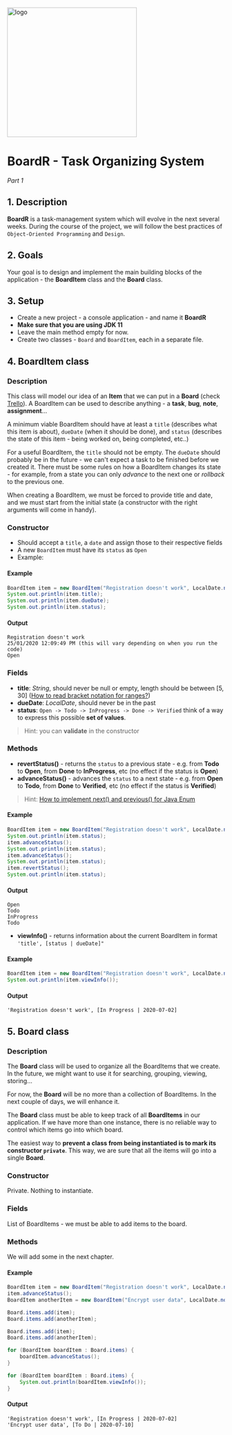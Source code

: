 <img src="https://webassets.telerikacademy.com/images/default-source/logos/telerik-academy.svg)" alt="logo" width="300px" style="margin-top: 20px;"/>

# BoardR - Task Organizing System

_Part 1_

## 1. Description

**BoardR** is a task-management system which will evolve in the next several weeks. During the course of the project, we will follow the best practices of `Object-Oriented Programming` and `Design`.

## 2. Goals  

Your goal is to design and implement the main building blocks of the application - the **BoardItem** class and the **Board** class.

## 3. Setup

- Create a new project - a console application - and name it **BoardR**  
- **Make sure that you are using JDK 11**  
- Leave the main method empty for now.  
- Create two classes - `Board` and `BoardItem`, each in a separate file.  

## 4. BoardItem class

### Description

This class will model our idea of an **Item** that we can put in a **Board** (check [Trello](https://trello.com/)). A BoardItem can be used to describe anything - a **task**, **bug**, **note**, **assignment**...

A minimum viable BoardItem should have at least a `title` (describes what this item is about), `dueDate` (when it should be done), and `status` (describes the state of this item - being worked on, being completed, etc..)  

For a useful BoardItem, the `title` should not be empty. The `dueDate` should probably be in the future - we can't expect a task to be finished before we created it. There must be some rules on how a BoardItem changes its state - for example, from a state you can only _advance_ to the next one or _rollback_ to the previous one.  

When creating a BoardItem, we must be forced to provide title and date, and we must start from the initial state (a constructor with the right arguments will come in handy).

### Constructor

- Should accept a `title`, a `date` and assign those to their respective fields
- A new `BoardItem` must have its `status` as `Open`
- Example:

#### Example

```java
BoardItem item = new BoardItem("Registration doesn't work", LocalDate.now().plusDays(2));
System.out.println(item.title);
System.out.println(item.dueDate);
System.out.println(item.status);
```

#### Output

```none
Registration doesn't work
25/01/2020 12:09:49 PM (this will vary depending on when you run the code)
Open
```

### Fields

- **title**: _String_, should never be null or empty, length should be between [5, 30] ([How to read bracket notation for ranges?](https://stackoverflow.com/questions/4396290/what-does-this-square-bracket-and-parenthesis-bracket-notation-mean-first1-last))
- **dueDate**: _LocalDate_, should never be in the past
- **status**: `Open -> Todo -> InProgress -> Done -> Verified` think of a way to express this possible **set of values**.

> Hint: you can **validate** in the constructor

### Methods

- **revertStatus()** - returns the `status` to a previous state - e.g. from **Todo** to **Open**, from **Done** to **InProgress**, etc (no effect if the status is **Open**)
- **advanceStatus()** - advances the `status` to a next state - e.g. from **Open** to **Todo**, from **Done** to **Verified**, etc (no effect if the status is **Verified**)

> Hint: [How to implement next() and previous() for Java Enum](https://stackoverflow.com/questions/17006239/whats-the-best-way-to-implement-next-and-previous-on-an-enum-type)

#### Example

```java
BoardItem item = new BoardItem("Registration doesn't work", LocalDate.now().plusDays(2));
System.out.println(item.status);
item.advanceStatus();
System.out.println(item.status);
item.advanceStatus();
System.out.println(item.status);
item.revertStatus();
System.out.println(item.status);
```

#### Output

```none
Open
Todo
InProgress
Todo
```

- **viewInfo()** - returns information about the current BoardItem in format `'title', [status | dueDate]"`

#### Example

```java
BoardItem item = new BoardItem("Registration doesn't work", LocalDate.now().plusDays(2));
System.out.println(item.viewInfo());
```

#### Output

```none
'Registration doesn't work', [In Progress | 2020-07-02]
```

## 5. Board class

### Description

The **Board** class will be used to organize all the BoardItems that we create. In the future, we might want to use it for searching, grouping, viewing, storing...

For now, the **Board** will be no more than a collection of BoardItems. In the next couple of days, we will enhance it.  

The **Board** class must be able to keep track of all **BoardItems** in our application. If we have more than one instance, there is no reliable way to control which items go into which board.  

The easiest way to **prevent a class from being instantiated is to mark its constructor `private`**. This way, we are sure that all the items will go into a single **Board**.

### Constructor

Private. Nothing to instantiate.

### Fields

List of BoardItems - we must be able to add items to the board.

### Methods

We will add some in the next chapter.

#### Example

```java
BoardItem item = new BoardItem("Registration doesn't work", LocalDate.now().plusDays(2));
item.advanceStatus();
BoardItem anotherItem = new BoardItem("Encrypt user data", LocalDate.now().plusDays(10));

Board.items.add(item);
Board.items.add(anotherItem);

Board.items.add(item);
Board.items.add(anotherItem);

for (BoardItem boardItem : Board.items) {
    boardItem.advanceStatus();
}

for (BoardItem boardItem : Board.items) {
    System.out.println(boardItem.viewInfo());
}
```

#### Output

```none
'Registration doesn't work', [In Progress | 2020-07-02]
'Encrypt user data', [To Do | 2020-07-10]
```
